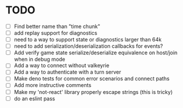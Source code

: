 

# TODO
- [ ] Find better name than "time chunk"
- [ ] add replay support for diagnostics
- [ ] need to a way to support state or diagnostics larger than 64k
- [ ] need to add serialization/deserialization callbacks for events?
- [ ] Add verify game state serialize/deserialize equivalence on host/join when in debug mode
- [ ] Add a way to connect without valkeyrie
- [ ] Add a way to authenticate with a turn server
- [ ] Make deno tests for common error scenarios and connect paths
- [ ] Add more instructive comments
- [ ] Make my 'not-react' library properly escape strings (this is tricky)
- [ ] do an eslint pass
